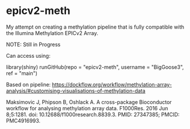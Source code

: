 # epicv2-meth
My attempt on creating a methylation pipeline that is fully compatible with the Illumina Methylation EPICv2 Array. 

NOTE: Still in Progress

Can access using:

library(shiny)
runGitHub(repo = "epicv2-meth", username = "BigGoose3", ref = "main")

Based on pipeline: https://dockflow.org/workflow/methylation-array-analysis/#customising-visualisations-of-methylation-data

Maksimovic J, Phipson B, Oshlack A. A cross-package Bioconductor workflow for analysing methylation array data. F1000Res. 2016 Jun 8;5:1281. doi: 10.12688/f1000research.8839.3. PMID: 27347385; PMCID: PMC4916993.
